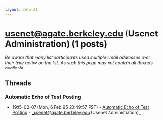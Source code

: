 ```yaml
---
layout: default
---
```


# usenet@agate.berkeley.edu (Usenet Administration) (1 posts)

_Be aware that many list participants used multiple email addresses over their time active on the list. As such this page may not contain all threads available._

## Threads

### Automatic Echo of Test Posting
+ 1995-02-07 (Mon, 6 Feb 95 20:49:57 PST) - [Automatic Echo of Test Posting](/archive/1995/02/3e0c35fd41f47732e5b22e245cbf4d431747459e9eac9ce9425ac53fcfb20bac) - _usenet@agate.berkeley.edu (Usenet Administration)_

